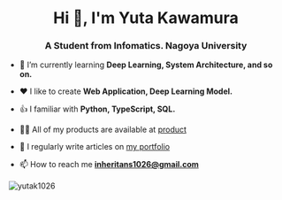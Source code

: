 <h1 align="center">Hi 👋, I'm Yuta Kawamura</h1>
<h3 align="center">A Student from Infomatics. Nagoya University</h3>

- 🌱 I’m currently learning **Deep Learning, System Architecture, and so on.**
  
- ♥️ I like to create **Web Application, Deep Learning Model.**

- 👍 I familiar with **Python, TypeScript, SQL.**

- 👨‍💻 All of my products are available at [product](https://kawaport.pages.dev/product)

- 📝 I regularly write articles on [my portfolio](https://kawaport.pages.dev)

- 📫 How to reach me **inheritans1026@gmail.com**

<p>&nbsp;<img align="center" src="https://github-readme-stats.vercel.app/api?username=yutak1026&show_icons=true&locale=en" alt="yutak1026" /></p>
